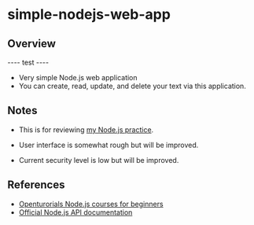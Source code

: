 # simple-nodejs-web-app
## Overview


---- test ----

* Very simple Node.js web application
* You can create, read, update, and delete your text via this application.

## Notes

* This is for reviewing [my Node.js practice](https://github.com/mwjjeong/nodejs-practice).

* User interface is somewhat rough but will be improved.

* Current security level is low but will be improved.

## References

* [Openturorials Node.js courses for beginners](https://opentutorials.org/course/3332)
* [Official Node.js API documentation](https://nodejs.org/en/docs/)

  

  

